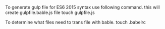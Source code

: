 To generate gulp file for ES6 2015 syntax use following command. this will create gulpfile.bable.js file
    touch gulpfile.js

To determine what files need to trans file with bable.
    touch .babelrc
